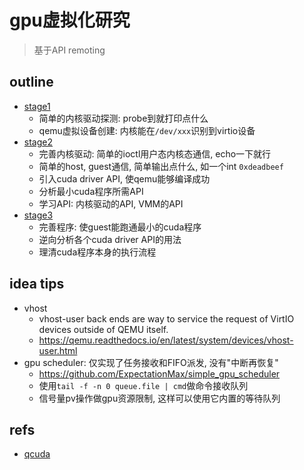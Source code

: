 # gpu虚拟化研究

> 基于API remoting

## outline

- [stage1](./doc/dev_step1.md)
    * 简单的内核驱动探测: probe到就打印点什么
    * qemu虚拟设备创建: 内核能在`/dev/xxx`识别到virtio设备
- [stage2](./doc/dev_step2.md)
    * 完善内核驱动: 简单的ioctl用户态内核态通信, echo一下就行
    * 简单的host, guest通信, 简单输出点什么, 如一个int `0xdeadbeef`
    * 引入cuda driver API, 使qemu能够编译成功
    * 分析最小cuda程序所需API
    * 学习API: 内核驱动的API, VMM的API
- [stage3](./doc/dev_step3.md)
    * 完善程序: 使guest能跑通最小的cuda程序
    * 逆向分析各个cuda driver API的用法
    * 理清cuda程序本身的执行流程


## idea tips

- vhost
    * vhost-user back ends are way to service the request of VirtIO devices outside of QEMU itself.
    * https://qemu.readthedocs.io/en/latest/system/devices/vhost-user.html
- gpu scheduler: 仅实现了任务接收和FIFO派发, 没有"中断再恢复"
    * https://github.com/ExpectationMax/simple_gpu_scheduler
    * 使用`tail -f -n 0 queue.file | cmd`做命令接收队列
    * 信号量pv操作做gpu资源限制, 这样可以使用它内置的等待队列

## refs

- [qcuda](https://github.com/coldfunction/qCUDA)
